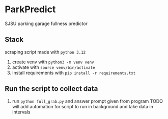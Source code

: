# ParkPredict
SJSU parking garage fullness predictor

## Stack
scraping script made with `python 3.12`
<br>
1. create venv with `python3 -m venv venv` 
2. activate with `source venv/bin/activate`
3. install requirements with `pip install -r requirements.txt`

## Run the script to collect data
1. run `python full_grab.py` and answer prompt given from program
TODO will add automation for script to run in background and take data in intervals